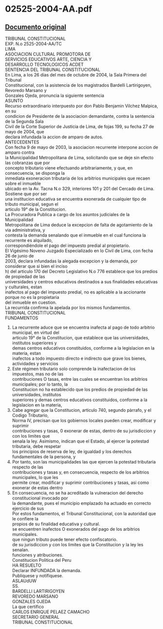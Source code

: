 
02525-2004-AA.pdf
=================
  
[Documento original](https://tc.gob.pe/jurisprudencia/2005/02525-2004-AA.pdf)  
---  
TRIBUNAL CONSTITUCIONAL  
EXP. N.o 2525-2004-AA/TC  
LIMA  
ASOCIACION CULTURAL PROMOTORA DE  
SERVICIOS EDUCATIVOS ARTE, CIENCIA Y  
DESARROLLO TECNOLOGICOS ACDET  
SENTENCIA DEL TRIBUNAL CONSTITUCIONAL  
En Lima, a los 26 dias del mes de octubre de 2004, la Sala Primera del Tribunal  
Constitucional, con la asistencia de los magistrados Bardelli Lartirigoyen, Revoredo Marsano y  
Gonzales Ojeda, pronuncia la siguiente sentencia  
ASUNTO  
Recurso extraordinario interpuesto por don Pablo Benjamin Vilchez Malpica, en su  
condicion de Presidente de la asociacion demandante, contra la sentencia de la Segunda Sala  
Civil de la Corte Superior de Justicia de Lima, de fojas 199, su fecha 27 de mayo de 2004, que  
declara infundada la accion de amparo de autos.  
ANTECEDENTES  
Con fecha 9 de mayo de 2003, la asociacion recurrente interpone accion de amparo contra  
la Municipalidad Metropolitana de Lima, solicitando que se deje sin efecto las cobranzas que por  
concepto tributario viene efectuando arbitrariamente, y que, en consecuencia, se disponga la  
inmediata exoneracion tributaria de los arbitrios municipales que recaen sobre el inmueble  
ubicado en la Av. Tacna N.o 329, interiores 101 y 201 del Cercado de Lima. Sostiene que por ser  
una institucion educativa se encuentra exonerada de cualquier tipo de tributo municipal, segun el  
articulo 19° de la Constitucion.  
La Procuradora Publica a cargo de los asuntos judiciales de la Municipalidad  
Metropolitana de Lima deduce la excepcion de falta de agotamiento de la via administrativa, y  
contesta la demanda senalando que el inmueble en el cual funciona la recurrente es alquilado,  
correspondiéndole el pago del impuesto predial al propietario.  
El Vigésimo Noveno Juzgado Especializado en lo Civil de Lima, con fecha 26 de junio de  
2003, declara infundadas la alegada excepcion y la demanda, por considerar que si bien el inciso  
h) del articulo 170 del Decreto Legislativo N.o 776 establece que los predios de propiedad de las  
universidades y centros educativos destinados a sus finalidades educativas y culturales, estan  
inafectos al pago del impuesto predial, no es aplicable a la accionante porque no es la propietaria  
del inmueble en cuestion.  
La recurrida confirma la apelada por los mismos fundamentos.  
TRIBUNAL CONSTITUCIONAL  
FUNDAMENTOS  
1. La recurrente aduce que se encuentra inafecta al pago de todo arbitrio municipal, en virtud del  
articulo 19° de la Constitucion, que establece que las universidades, institutos superiores y  
demas centros educativos constituidos, conforme a la legislacion en la materia, estan  
inafectos a todo impuesto directo e indirecto que grave los bienes, actividades y servicios  
2. Este régimen tributario solo comprende la inafectacion de los impuestos, mas no de las  
contribuciones O tasas, entre las cuales se encuentran los arbitrios municipales; por lo tanto, la  
Constitucion no ha establecido que los predios de propiedad de las universidades, institutos  
superiores y demas centros educativos constituidos, conforme a la legislacion en la materia,  
3. Cabe agregar que la Constitucion, articulo 740, segundo pàrrafo, y el Codigo Tributario,  
Norma IV, precisan que los gobiernos locales pueden crear, modificar y suprimir  
contribuciones y tasas, 0 exonerar de estas, dentro de su jurisdiccion y con los limites que  
senala la ley. Asimismo, indican que el Estado, al ejercer la potestad tributaria, debe respetar  
los principios de reserva de ley, de igualdad y los derechos fundamentales de la persona, y  
4. Por tanto, son las municipalidades las que ejercen la potestad tributaria respecto de las  
contribuciones y tasas y, en consecuencia, respecto de los arbitrios municipales, lo que les  
permite crear, modificar y suprimir contribuciones y tasas, asi como exonerar de estas dentro  
5. En consecuencia, no se ha acreditado la vulneracion del derecho constitucional invocado por  
la demandante, pues el municipio emplazado ha actuado en correcto ejercicio de sus  
Por estos fundamentos, el Tribunal Constitucional, con la autoridad que le confiere la  
propios de su finalidad educativa y cultural.  
se encuentren inafectos O exonerados del pago de los arbitrios municipales.  
que ningun tributo puede tener efecto confiscatorio.  
de su jurisdiccion y con los limites que la Constitucion y la ley les senalan.  
funciones y atribuciones.  
Constitucion Politica del Peru  
HA RESUELTO  
Declarar INFUNDADA la demanda.  
Publiquese y notifiquese.  
ASLAUdUW  
SS.  
BARDELLI LARTIRIGOYEN  
REVOREDO MARSANO  
GONZALES OJEDA  
La que certifico  
CARLOS ENRIQUE PELAEZ CAMACHO  
SECRETARIO GENERAL  
TRIBUNAL CONSTITUCIONAL